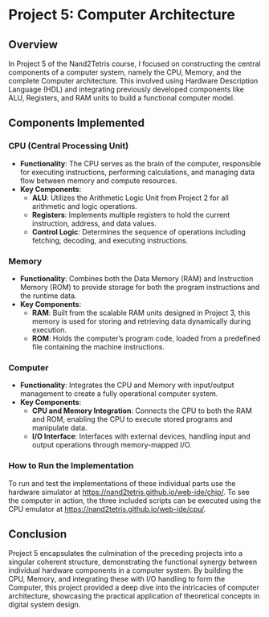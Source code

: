 # Project 5: Computer Architecture

## Overview

In Project 5 of the Nand2Tetris course, I focused on constructing the central components of a computer system, namely the CPU, Memory, and the complete Computer architecture. This involved using Hardware Description Language (HDL) and integrating previously developed components like ALU, Registers, and RAM units to build a functional computer model.

## Components Implemented

### CPU (Central Processing Unit)
- **Functionality**: The CPU serves as the brain of the computer, responsible for executing instructions, performing calculations, and managing data flow between memory and compute resources.
- **Key Components**:
  - **ALU**: Utilizes the Arithmetic Logic Unit from Project 2 for all arithmetic and logic operations.
  - **Registers**: Implements multiple registers to hold the current instruction, address, and data values.
  - **Control Logic**: Determines the sequence of operations including fetching, decoding, and executing instructions.

### Memory
- **Functionality**: Combines both the Data Memory (RAM) and Instruction Memory (ROM) to provide storage for both the program instructions and the runtime data.
- **Key Components**:
  - **RAM**: Built from the scalable RAM units designed in Project 3, this memory is used for storing and retrieving data dynamically during execution.
  - **ROM**: Holds the computer’s program code, loaded from a predefined file containing the machine instructions.

### Computer
- **Functionality**: Integrates the CPU and Memory with input/output management to create a fully operational computer system.
- **Key Components**:
  - **CPU and Memory Integration**: Connects the CPU to both the RAM and ROM, enabling the CPU to execute stored programs and manipulate data.
  - **I/O Interface**: Interfaces with external devices, handling input and output operations through memory-mapped I/O.

### How to Run the Implementation

To run and test the implementations of these individual parts use the hardware simulator at https://nand2tetris.github.io/web-ide/chip/. To see the computer in action, the three included scripts can be executed using the CPU emulator at https://nand2tetris.github.io/web-ide/cpu/.

## Conclusion

Project 5 encapsulates the culmination of the preceding projects into a singular coherent structure, demonstrating the functional synergy between individual hardware components in a computer system. By building the CPU, Memory, and integrating these with I/O handling to form the Computer, this project provided a deep dive into the intricacies of computer architecture, showcasing the practical application of theoretical concepts in digital system design.
